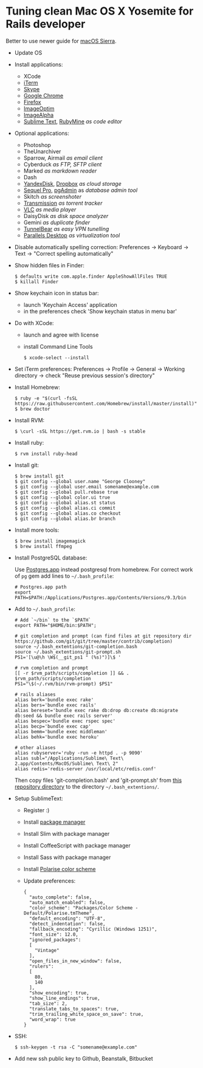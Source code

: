 Tuning clean Mac OS X Yosemite for Rails developer
==================================================

Better to use newer guide for [macOS Sierra](macos_sierra_install_for_rails.md).

* Update OS

* Install applications:
    - XCode
    - [iTerm](https://www.iterm2.com/)
    - [Skype](http://www.skype.com/ru/download-skype)
    - [Google Chrome](http://www.google.com/chrome/)
    - [Firefox](https://www.mozilla.org/en-US/firefox)
    - [ImageOptim](https://imageoptim.com/)
    - [ImageAlpha](http://pngmini.com/)
    - [Sublime Text](http://www.sublimetext.com/), [RubyMine](https://www.jetbrains.com/ruby/) *as code editor*

* Optional applications:
    - Photoshop
    - TheUnarchiver
    - Sparrow, Airmail *as email client*
    - Cyberduck *as FTP, SFTP client*
    - Marked *as markdown reader*
    - Dash
    - [YandexDisk](https://disk.yandex.com/download), [Dropbox](https://www.dropbox.com) *as cloud storage*
    - [Sequel Pro](http://www.sequelpro.com/download), [pgAdmin](http://www.pgadmin.org/download/) as *database admin tool*
    - Skitch *as screenshoter*
    - [Transmission](http://www.transmissionbt.com/download/) *as torrent tracker*
    - [VLC](http://www.videolan.org/vlc/index.html) *as media player*
    - DaisyDisk *as disk space analyzer*
    - Gemini *as duplicate finder*
    - [TunnelBear](https://www.tunnelbear.com/download/) *as easy VPN tunelling*
    - [Parallels Desktop](http://www.parallels.com/ru/products/desktop/download/) *as virtualization tool*

* Disable automatically spelling correction: Preferences -> Keyboard -> Text -> "Correct spelling automatically"

* Show hidden files in Finder:

    ```
    $ defaults write com.apple.finder AppleShowAllFiles TRUE
    $ killall Finder
    ```

* Show keychain icon in status bar:
    - launch 'Keychain Access' application
    - in the preferences check 'Show keychain status in menu bar'

* Do with XCode:
    - launch and agree with license
    - install Command Line Tools

        ```
        $ xcode-select --install
        ```

* Set iTerm preferences: Preferences -> Profile -> General -> Working directory -> check "Reuse previous session's directory"

* Install Homebrew:

    ```
    $ ruby -e "$(curl -fsSL https://raw.githubusercontent.com/Homebrew/install/master/install)"
    $ brew doctor
    ```

* Install RVM:

    ```
    $ \curl -sSL https://get.rvm.io | bash -s stable
    ```

* Install ruby:

    ```
    $ rvm install ruby-head
    ```

* Install git:
    ```
    $ brew install git
    $ git config --global user.name "George Clooney"
    $ git config --global user.email somename@example.com
    $ git config --global pull.rebase true
    $ git config --global color.ui true
    $ git config --global alias.st status
    $ git config --global alias.ci commit
    $ git config --global alias.co checkout
    $ git config --global alias.br branch
    ```

* Install more tools:

    ```
    $ brew install imagemagick
    $ brew install ffmpeg
    ```

* Install PostgreSQL database:

    Use [Postgres.app](http://postgresapp.com/) instead postgresql from homebrew.
    For correct work of `pg` gem add lines to `~/.bash_profile`:

    ```
    # Postgres.app path
    export PATH=$PATH:/Applications/Postgres.app/Contents/Versions/9.3/bin
    ```

* Add to `~/.bash_profile`:

    ```
    # Add `~/bin` to the `$PATH`
    export PATH="$HOME/bin:$PATH";

    # git completion and prompt (can find files at git repository dir https://github.com/git/git/tree/master/contrib/completion)
    source ~/.bash_extentions/git-completion.bash
    source ~/.bash_extentions/git-prompt.sh
    PS1='[\u@\h \W$(__git_ps1 " (%s)")]\$ '

    # rvm completion and prompt
    [[ -r $rvm_path/scripts/completion ]] && . $rvm_path/scripts/completion
    PS1="\$(~/.rvm/bin/rvm-prompt) $PS1"

    # rails aliases
    alias berk='bundle exec rake'
    alias bers='bundle exec rails'
    alias bereset='bundle exec rake db:drop db:create db:migrate db:seed && bundle exec rails server'
    alias bespec='bundle exec rspec spec'
    alias becp='bundle exec cap'
    alias bemm='bundle exec middleman'
    alias behk='bundle exec heroku'

    # other aliases
    alias rubyserver='ruby -run -e httpd . -p 9090'
    alias subl="/Applications/Sublime\ Text\ 2.app/Contents/MacOS/Sublime\ Text\ 2"
    alias redis='redis-server /usr/local/etc/redis.conf'
    ```

    Then copy files 'git-completion.bash' and 'git-prompt.sh' from
    [this repository directory](https://github.com/git/git/tree/master/contrib/completion)
    to the directory `~/.bash_extentions/`.

* Setup SublimeText:
    - Register :)
    - Install [package manager](https://sublime.wbond.net/installation)
    - Install Slim with package manager
    - Install CoffeeScript with package manager
    - Install Sass with package manager
    - Install [Polarise color scheme](https://github.com/dymio/polarise_color_scheme)
    - Update preferences:

        ```
        {
          "auto_complete": false,
          "auto_match_enabled": false,
          "color_scheme": "Packages/Color Scheme - Default/Polarise.tmTheme",
          "default_encoding": "UTF-8",
          "detect_indentation": false,
          "fallback_encoding": "Cyrillic (Windows 1251)",
          "font_size": 12.0,
          "ignored_packages":
          [
            "Vintage"
          ],
          "open_files_in_new_window": false,
          "rulers":
          [
            80,
            140
          ],
          "show_encoding": true,
          "show_line_endings": true,
          "tab_size": 2,
          "translate_tabs_to_spaces": true,
          "trim_trailing_white_space_on_save": true,
          "word_wrap": true
        }
        ```

* SSH:

    ```
    $ ssh-keygen -t rsa -C "somename@example.com"
    ```

* Add new ssh public key to Github, Beanstalk, Bitbucket
